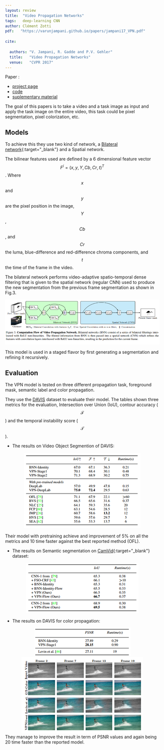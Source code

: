 ```yaml
---
layout: review
title:  "Video Propagation Networks"
tags:   deep-learning CNN
author: Clément Zotti
pdf:   "https://varunjampani.github.io/papers/jampani17_VPN.pdf"

cite:

  authors: "V. Jampani, R. Gadde and P.V. Gehler"
  title:   "Video Propagation Networks"
  venue:   "CVPR 2017"
---
```


Paper :
   - [project page](https://varunjampani.github.io/vpn/)
   - [code](https://github.com/varunjampani/video_prop_networks)
   - [suplementary material](https://varunjampani.github.io/papers/jampani17_VPN_supp.pdf)


The goal of this papers is to take a video and a task image as input and apply the task image on the entire video, this task could be pixel segmentation, pixel colorization, etc.

## Models

To achieve this they use two kind of network, a [Bilateral network](https://arxiv.org/pdf/1412.6618.pdf){:target="_blank"} and a Spatial network.

The bilinear features used are defined by a 6 dimensional feature vector $$ F^i = (x, y, Y, Cb, Cr, t)^T $$. Where $$x$$ and $$y$$ are the pixel position in the image, $$Y$$, $$Cb$$, and $$Cr$$ the luma, blue-difference and red-difference chroma components, and $$t$$ the time of the frame in the video.

The bilateral network performs video-adaptive spatio-temporal dense filtering that is given to the spatial network (regular CNN) used to produce the new segmentation from the previous frame segmentation as shown in Fig.3.

<div align="middle">
<img src="/deep-learning/images/vpn/architecture.png"/>
</div>

This model is used in a staged flavor by first generating a segmentation and refining it recursively.

## Evaluation

The VPN model is tested on three different propagation task, foreground mask, semantic label and color propagation.

They use the [DAVIS](http://davischallenge.org/) dataset to evaluate their model. The tables shown three metrics for the evaluation, Intersection over Union (IoU), contour accuracy ($$\mathcal{F}$$) and the temporal instability score ($$\mathcal{T}$$).

- The results on Video Object Segmention of DAVIS:
<div align="middle">
<img src="/deep-learning/images/vpn/results_davis.png"/>
</div>

Their model with pretraining achieve and improvement of 5% on all the metrics and 10 time faster against the best reported method (OFL).

- The results on Semantic segmentation on [CamVid](http://mi.eng.cam.ac.uk/research/projects/VideoRec/CamVid/){:target="_blank"} dataset:
<div align="middle">
<img src="/deep-learning/images/vpn/results_camvid.png"/>
</div>

- The results on DAVIS for color propagation:
<div align="middle">
<img src="/deep-learning/images/vpn/results_davis_color.png"/>
<img src="/deep-learning/images/vpn/visual_davis_color.png"/>
</div>
They manage to improve the result in term of PSNR values and again being 20 time faster than the reported model.



